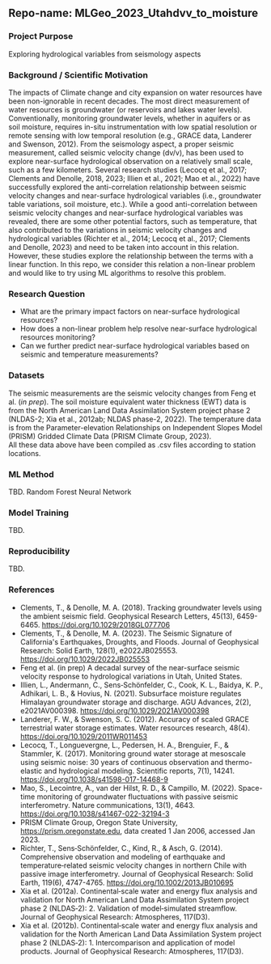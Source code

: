 ## Repo-name: MLGeo_2023_Utahdvv_to_moisture <br />
### Project Purpose
Exploring hydrological variables from seismology aspects

### Background / Scientific Motivation
The impacts of Climate change and city expansion on water resources have been non-ignorable in recent decades. The most direct measurement of water resources is groundwater (or reservoirs and lakes water levels). Conventionally, monitoring groundwater levels, whether in aquifers or as soil moisture, requires in-situ instrumentation with low spatial resolution or remote sensing with low temporal resolution (e.g., GRACE data, Landerer and Swenson, 2012). From the seismology aspect, a proper seismic measurement, called seismic velocity change (dv/v),  has been used to explore near-surface hydrological observation on a relatively small scale, such as a few kilometers. Several research studies (Lecocq et al., 2017; Clements and Denolle, 2018, 2023; Illien et al., 2021; Mao et al., 2022) have successfully explored the anti-correlation relationship between seismic velocity changes and near-surface hydrological variables (i.e., groundwater table variations, soil moisture, etc.). While a good anti-correlation between seismic velocity changes and near-surface hydrological variables was revealed, there are some other potential factors, such as temperature, that also contributed to the variations in seismic velocity changes and hydrological variables (Richter et al., 2014; Lecocq et al., 2017; Clements and Denolle, 2023) and need to be taken into account in this relation. However, these studies explore the relationship between the terms with a linear function. In this repo, we consider this relation a non-linear problem and would like to try using ML algorithms to resolve this problem.

### Research Question 
- What are the primary impact factors on near-surface hydrological resources? 
- How does a non-linear problem help resolve near-surface hydrological resources monitoring?
- Can we further predict near-surface hydrological variables based on seismic and temperature measurements? 

### Datasets
The seismic measurements are the seismic velocity changes from Feng et al. (_in prep_). The soil moisture equivalent water thickness (EWT) data is from the North American Land Data Assimilation System project phase 2 (NLDAS-2; Xia et al., 2012ab; NLDAS phase-2, 2022). The temperature data is from the Parameter-elevation Relationships on Independent Slopes Model (PRISM) Gridded Climate Data (PRISM Climate Group, 2023).  <br />
All these data above have been compiled as .csv files according to station locations.

### ML Method
TBD.
Random Forest
Neural Network

### Model Training 
TBD.

### Reproducibility
TBD.

### References
- Clements, T., & Denolle, M. A. (2018). Tracking groundwater levels using the ambient seismic field. Geophysical Research Letters, 45(13), 6459-6465. https://doi.org/10.1029/2018GL077706  <br />
- Clements, T., & Denolle, M. A. (2023). The Seismic Signature of California's Earthquakes, Droughts, and Floods. Journal of Geophysical Research: Solid Earth, 128(1), e2022JB025553. https://doi.org/10.1029/2022JB025553  <br />
- Feng et al. (in prep) A decadal survey of the near-surface seismic velocity response to hydrological variations in Utah, United States.  <br />
- Illien, L., Andermann, C., Sens‐Schönfelder, C., Cook, K. L., Baidya, K. P., Adhikari, L. B., & Hovius, N. (2021). Subsurface moisture regulates Himalayan groundwater storage and discharge. AGU Advances, 2(2), e2021AV000398. https://doi.org/10.1029/2021AV000398  <br />
- Landerer, F. W., & Swenson, S. C. (2012). Accuracy of scaled GRACE terrestrial water storage estimates. Water resources research, 48(4). https://doi.org/10.1029/2011WR011453
- Lecocq, T., Longuevergne, L., Pedersen, H. A., Brenguier, F., & Stammler, K. (2017). Monitoring ground water storage at mesoscale using seismic noise: 30 years of continuous observation and thermo-elastic and hydrological modeling. Scientific reports, 7(1), 14241. https://doi.org/10.1038/s41598-017-14468-9  <br />
- Mao, S., Lecointre, A., van der Hilst, R. D., & Campillo, M. (2022). Space-time monitoring of groundwater fluctuations with passive seismic interferometry. Nature communications, 13(1), 4643.  https://doi.org/10.1038/s41467-022-32194-3 <br />
- PRISM Climate Group, Oregon State University, https://prism.oregonstate.edu, data created 1 Jan 2006, accessed Jan 2023. <br />
- Richter, T., Sens‐Schönfelder, C., Kind, R., & Asch, G. (2014). Comprehensive observation and modeling of earthquake and temperature‐related seismic velocity changes in northern Chile with passive image interferometry. Journal of Geophysical Research: Solid Earth, 119(6), 4747-4765. https://doi.org/10.1002/2013JB010695  <br />
- Xia et al. (2012a). Continental‐scale water and energy flux analysis and validation for North American Land Data Assimilation System project phase 2 (NLDAS‐2): 2. Validation of model‐simulated streamflow. Journal of Geophysical Research: Atmospheres, 117(D3).  <br />
- Xia et al. (2012b). Continental‐scale water and energy flux analysis and validation for the North American Land Data Assimilation System project phase 2 (NLDAS‐2): 1. Intercomparison and application of model products. Journal of Geophysical Research: Atmospheres, 117(D3).  <br />
